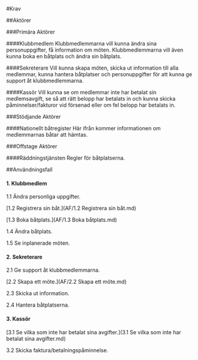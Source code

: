 #Krav

##Aktörer

###Primära Aktörer

####Klubbmedlem
Klubbmedlemmarna vill kunna ändra sina personuppgifter, få information om möten. Klubbmedlemmarna vill även kunna boka en båtplats och ändra sin båtplats. 

####Sekreterare
Vill kunna skapa möten, skicka ut information till alla medlemmar, kunna hantera båtplatser och personuppgifter för att kunna ge support åt klubbmedlemmarna.

####Kassör
Vill kunna se om medlemmar inte har betalat sin medlemsavgift, se så att rätt belopp har betalats in och kunna skicka påminnelser/fakturor vid försenad eller om fel belopp har betalats in.

###Stödjande Aktörer

####Nationellt båtregister
Här ifrån kommer informationen om medlemmarnas båtar att hämtas.

###Offstage Aktörer

####Räddningstjänsten
Regler för båtplatserna.

##Användningsfall

#### 1. Klubbmedlem
1.1 Ändra personliga uppgifter.

[1.2 Registrera sin båt.](AF/1.2 Registrera sin båt.md)

[1.3 Boka båtplats.](AF/1.3 Boka båtplats.md)

1.4 Ändra båtplats.
  
1.5 Se inplanerade möten.

#### 2. Sekreterare
2.1 Ge support åt klubbmedlemmarna.

[2.2 Skapa ett möte.](AF/2.2 Skapa ett möte.md)

2.3 Skicka ut information.

2.4 Hantera båtplatserna.

#### 3. Kassör
[3.1 Se vilka som inte har betalat sina avgifter.](3.1 Se vilka som inte har betalat sina avgifter.md)

3.2 Skicka faktura/betalningspåminnelse.
